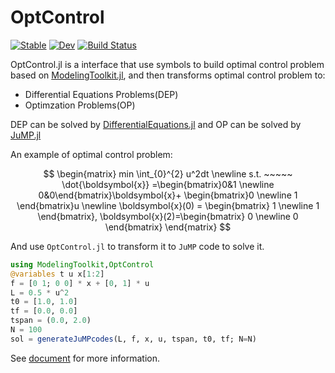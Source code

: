 # OptControl

[![Stable](https://img.shields.io/badge/docs-stable-blue.svg)](https://ai4energy.github.io/OptControl.jl/stable)
[![Dev](https://img.shields.io/badge/docs-dev-blue.svg)](https://ai4energy.github.io/OptControl.jl/dev)
[![Build Status](https://ci.appveyor.com/api/projects/status/github/ai4energy/OptControl.jl?svg=true)](https://ci.appveyor.com/project/ai4energy/OptControl-jl)

OptControl.jl is a interface that use symbols to build optimal control problem based on [ModelingToolkit.jl](https://mtk.sciml.ai/stable/), and then transforms optimal control problem to:

* Differential Equations Problems(DEP)
* Optimzation Problems(OP)

DEP can be solved by [DifferentialEquations.jl](https://diffeq.sciml.ai/dev/) and OP can be solved by [JuMP.jl](https://jump.dev/JuMP.jl/stable/)

An example of optimal control problem:

$$
\begin{matrix}
min \int_{0}^{2} u^2dt \newline s.t. ~~~~~ \dot{\boldsymbol{x}} =\begin{bmatrix}0&1 \newline 0&0\end{bmatrix}\boldsymbol{x}+ \begin{bmatrix}0 \newline 1 \end{bmatrix}u \newline \boldsymbol{x}(0) = \begin{bmatrix} 1 \newline 1 \end{bmatrix}, \boldsymbol{x}(2)=\begin{bmatrix} 0 \newline 0 \end{bmatrix}
\end{matrix}
$$

And use `OptControl.jl` to transform it to `JuMP` code to solve it.

```julia
using ModelingToolkit,OptControl
@variables t u x[1:2]
f = [0 1; 0 0] * x + [0, 1] * u
L = 0.5 * u^2
t0 = [1.0, 1.0]
tf = [0.0, 0.0]
tspan = (0.0, 2.0)
N = 100
sol = generateJuMPcodes(L, f, x, u, tspan, t0, tf; N=N)
```

See [document](https://ai4energy.github.io/OptControl.jl/dev) for more information.

